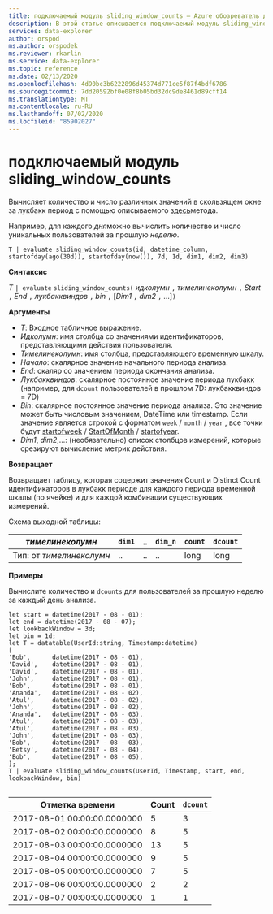 ```yaml
---
title: подключаемый модуль sliding_window_counts — Azure обозреватель данных
description: В этой статье описывается подключаемый модуль sliding_window_counts в Azure обозреватель данных.
services: data-explorer
author: orspod
ms.author: orspodek
ms.reviewer: rkarlin
ms.service: data-explorer
ms.topic: reference
ms.date: 02/13/2020
ms.openlocfilehash: 4d90bc3b6222896d45374d771ce5f87f4bdf6786
ms.sourcegitcommit: 7dd20592bf0e08f8b05bd32dc9de8461d89cff14
ms.translationtype: MT
ms.contentlocale: ru-RU
ms.lasthandoff: 07/02/2020
ms.locfileid: "85902027"
---
```

# <a name="sliding_window_counts-plugin"></a>подключаемый модуль sliding_window_counts

Вычисляет количество и число различных значений в скользящем окне за лукбакк период с помощью описываемого [здесь](samples.md#perform-aggregations-over-a-sliding-window)метода.

Например, для каждого *дня*можно вычислить количество и число уникальных пользователей за прошлую *неделю*. 

```kusto
T | evaluate sliding_window_counts(id, datetime_column, startofday(ago(30d)), startofday(now()), 7d, 1d, dim1, dim2, dim3)
```

**Синтаксис**

*T* `| evaluate` `sliding_window_counts(` *идколумн* `,` *тимелинеколумн* `,` *Start* `,` *End* `,` *лукбакквиндов* `,` *bin* `,` [*Dim1* `,` *dim2* `,` ...]`)`

**Аргументы**

* *T*: Входное табличное выражение.
* *Идколумн*: имя столбца со значениями идентификаторов, представляющими действия пользователя. 
* *Тимелинеколумн*: имя столбца, представляющего временную шкалу.
* *Начало*: скалярное значение начального периода анализа.
* *End*: скаляр со значением периода окончания анализа.
* *Лукбакквиндов*: скалярное постоянное значение периода лукбакк (например, для `dcount` пользователей в прошлом 7D: лукбакквиндов = 7D)
* *Bin*: скалярное постоянное значение периода анализа. Это значение может быть числовым значением, DateTime или timestamp. Если значение является строкой с форматом `week` / `month` / `year` , все точки будут [startofweek](startofweekfunction.md) / [StartOfMonth](startofmonthfunction.md) / [startofyear](startofyearfunction.md). 
* *Dim1*, *dim2*,...: (необязательно) список столбцов измерений, которые срезируют вычисление метрик действия.

**Возвращает**

Возвращает таблицу, которая содержит значения Count и Distinct Count идентификаторов в лукбакк периоде для каждого периода временной шкалы (по ячейке) и для каждой комбинации существующих измерений.

Схема выходной таблицы:

|*тимелинеколумн*|`dim1`|..|`dim_n`|`count`|`dcount`|
|---|---|---|---|---|---|
|Тип: от *тимелинеколумн*|..|..|..|long|long|


**Примеры**

Вычислите количество и `dcounts` для пользователей за прошлую неделю за каждый день анализа. 

```kusto
let start = datetime(2017 - 08 - 01);
let end = datetime(2017 - 08 - 07); 
let lookbackWindow = 3d;  
let bin = 1d;
let T = datatable(UserId:string, Timestamp:datetime)
[
'Bob',      datetime(2017 - 08 - 01), 
'David',    datetime(2017 - 08 - 01), 
'David',    datetime(2017 - 08 - 01), 
'John',     datetime(2017 - 08 - 01), 
'Bob',      datetime(2017 - 08 - 01), 
'Ananda',   datetime(2017 - 08 - 02),  
'Atul',     datetime(2017 - 08 - 02), 
'John',     datetime(2017 - 08 - 02), 
'Ananda',   datetime(2017 - 08 - 03), 
'Atul',     datetime(2017 - 08 - 03), 
'Atul',     datetime(2017 - 08 - 03), 
'John',     datetime(2017 - 08 - 03), 
'Bob',      datetime(2017 - 08 - 03), 
'Betsy',    datetime(2017 - 08 - 04), 
'Bob',      datetime(2017 - 08 - 05), 
];
T | evaluate sliding_window_counts(UserId, Timestamp, start, end, lookbackWindow, bin)


```

|Отметка времени|Count|`dcount`|
|---|---|---|
|2017-08-01 00:00:00.0000000|5|3|
|2017-08-02 00:00:00.0000000|8|5|
|2017-08-03 00:00:00.0000000|13|5|
|2017-08-04 00:00:00.0000000|9|5|
|2017-08-05 00:00:00.0000000|7|5|
|2017-08-06 00:00:00.0000000|2|2|
|2017-08-07 00:00:00.0000000|1|1|